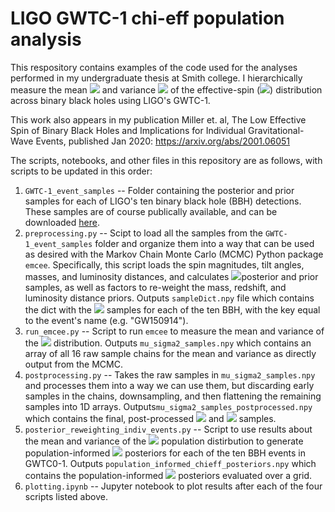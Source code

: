 # LIGO GWTC-1 chi-eff population analysis
This respository contains examples of the code used for the analyses performed in my undergraduate thesis at Smith college. I hierarchically measure the mean <img src="https://render.githubusercontent.com/render/math?math=\mu"> and variance <img src="https://render.githubusercontent.com/render/math?math=\sigma^2"> of the effective-spin (<img src="https://render.githubusercontent.com/render/math?math=\chi_\mathrm{eff}">) distribution across binary black holes using LIGO's GWTC-1. 

This work also appears in my publication Miller et. al, The Low Effective Spin of Binary Black Holes and Implications for Individual Gravitational-Wave Events, published Jan 2020: https://arxiv.org/abs/2001.06051

The scripts, notebooks, and other files in this repository are as follows, with scripts to be updated in this order:
1. `GWTC-1_event_samples` -- Folder containing the posterior and prior samples for each of LIGO's ten binary black hole (BBH) detections. These samples are of course publically available, and can be downloaded [here](https://dcc.ligo.org/LIGO-P1800370/public). 
2. `preprocessing.py` -- Scipt to load all the samples from the `GWTC-1_event_samples` folder and organize them into a way that can be used as desired with the Markov Chain Monte Carlo (MCMC) Python package `emcee`. Specifically, this script loads the spin magnitudes, tilt angles, masses, and luminosity distances, and calculates <img src="https://render.githubusercontent.com/render/math?math=\chi_\mathrm{eff}">posterior and prior samples, as well as factors to re-weight the mass, redshift, and luminosity distance priors. Outputs `sampleDict.npy` file which contains the dict with the <img src="https://render.githubusercontent.com/render/math?math=\chi_\mathrm{eff}"> samples for each of the ten BBH, with the key equal to the event's name (e.g. "GW150914"). 
3. `run_emcee.py` -- Script to run `emcee` to measure the mean and variance of the <img src="https://render.githubusercontent.com/render/math?math=\chi_\mathrm{eff}"> distribution. Outputs `mu_sigma2_samples.npy` which contains an array of all 16 raw sample chains for the mean and variance as directly output from the MCMC.
4. `postprocessing.py` -- Takes the raw samples in `mu_sigma2_samples.npy` and processes them into a way we can use them, but discarding early samples in the chains, downsampling, and then flattening the remaining samples into 1D arrays. Outputs`mu_sigma2_samples_postprocessed.npy` which contains the final, post-processed <img src="https://render.githubusercontent.com/render/math?math=\mu"> and <img src="https://render.githubusercontent.com/render/math?math=\sigma^2"> samples.
5.  `posterior_reweighting_indiv_events.py` -- Script to use results about the mean and variance of the <img src="https://render.githubusercontent.com/render/math?math=\chi_\mathrm{eff}"> population distirbution to generate population-informed <img src="https://render.githubusercontent.com/render/math?math=\chi_\mathrm{eff}"> posteriors for each of the ten BBH events in GWTC0-1. Outputs `population_informed_chieff_posteriors.npy` which contains the population-informed <img src="https://render.githubusercontent.com/render/math?math=\chi_\mathrm{eff}"> posteriors evaluated over a grid.
6. `plotting.ipynb` -- Jupyter notebook to plot results after each of the four scripts listed above.
